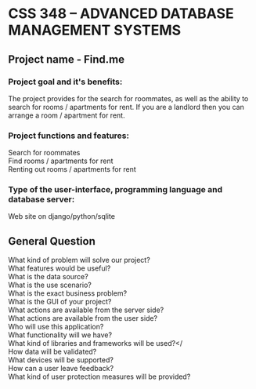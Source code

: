 # CSS 348 – ADVANCED DATABASE MANAGEMENT SYSTEMS
## Project name - Find.me

### Project goal and it's benefits:<br>
The project provides for the search for roommates, as well as the ability to search for rooms / apartments for rent. If you are a landlord then you can arrange a room / apartment for rent.


### Project functions and features:<br>
Search for roommates<br>
Find rooms / apartments for rent<br>
Renting out rooms / apartments for rent<br> 


### Type of the user-interface, programming language and database server:<br>
Web site on django/python/sqlite

## General Question 
What kind of problem will solve our project? </br>
What features would be useful?</br>
What is the data source?</br>
What is the use scenario?</br>
What is the exact business problem?</br>
What is the GUI of your project? </br>
What actions are available from the server side? </br>
What actions are available from the user side?</br>
Who will use this application?</br>
What functionality will we have?</br>
What kind of libraries and frameworks will be used?</</br>
How data will be validated?</br>
What devices will be supported?</br>
How can a user leave feedback?</br>
What kind of user protection measures will be provided?</br>


